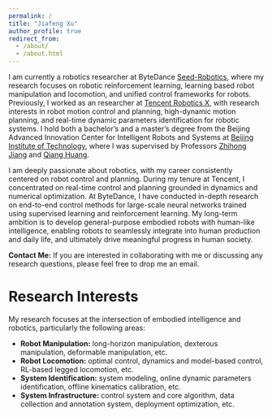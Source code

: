 ```yaml
---
permalink: /
title: "Jiafeng Xu"
author_profile: true
redirect_from:
  - /about/
  - /about.html
---
```


I am currently a robotics researcher at ByteDance [Seed-Robotics](https://seed.bytedance.com/zh/), where my research focuses on robotic reinforcement learning, learning based robot manipulation and locomotion, and unified control frameworks for robots. Previously, I worked as an researcher at [Tencent Robotics X](https://roboticsx.tencent.com/#/), with research interests in robot motion control and planning, high-dynamic motion planning, and real-time dynamic parameters identification for robotic systems. I hold both a bachelor’s and a master’s degree from the Beijing Advanced Innovation Center for Intelligent Robots and Systems at [Beijing Institute of Technology](https://www.bit.edu.cn/), where I was supervised by Professors [Zhihong Jiang](https://pure.bit.edu.cn/en/persons/zhihong-jiang) and [Qiang Huang](https://pure.bit.edu.cn/en/persons/qiang-huang).

I am deeply passionate about robotics, with my career consistently centered on robot control and planning. During my tenure at Tencent, I concentrated on real-time control and planning grounded in dynamics and numerical optimization. At ByteDance, I have conducted in-depth research on end-to-end control methods for large-scale neural networks trained using supervised learning and reinforcement learning. My long-term ambition is to develop general-purpose embodied robots with human-like intelligence, enabling robots to seamlessly integrate into human production and daily life, and ultimately drive meaningful progress in human society.

**Contact Me:** If you are interested in collaborating with me or discussing any research questions, please feel free to drop me an email.

Research Interests
======
My research focuses at the intersection of embodied intelligence and robotics, particularly the following areas:

- **Robot Manipulation:** long-horizon manipulation, dexterous manipulation, deformable manipulation, etc.
- **Robot Locomotion:** optimal control, dynamics and model-based control, RL-based legged locomotion, etc.
- **System Identification:** system modeling, online dynamic parameters identification, offline kinematics calibration, etc.
- **System Infrastructure:** control system and core algorithm, data collection and annotation system, deployment optimization, etc.
